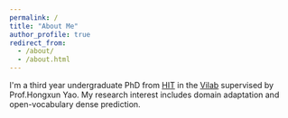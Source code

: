 ```yaml
---
permalink: /
title: "About Me"
author_profile: true
redirect_from: 
  - /about/
  - /about.html
---
```


I'm a third year undergraduate PhD from [HIT](https://www.hit.edu.cn/) in the [Vilab](https://vilab.hit.edu.cn/) supervised by Prof.Hongxun Yao. My research interest includes domain adaptation and open-vocabulary dense prediction.

